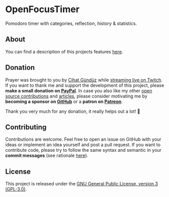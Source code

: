 # OpenFocusTimer

Pomodoro timer with categories, reflection, history & statistics.

## About

You can find a description of this projects features [here](https://www.notion.so/flinedev-public/Open-Focus-Timer-59d9331cd3c84c13be7aa38beb6bc277).

## Donation

Prayer was brought to you by [Cihat Gündüz](https://github.com/Jeehut) while [streaming live on Twitch](https://twitch.tv/Jeehut). If you want to thank me and support the development of this project, please **make a small donation on [PayPal](https://paypal.me/Dschee/5EUR)**. In case you also like my other [open source contributions](https://github.com/Flinesoft) and [articles](https://medium.com/@Jeehut), please consider motivating me by **becoming a sponsor on [GitHub](https://github.com/sponsors/Jeehut)** or a **patron on [Patreon](https://www.patreon.com/Jeehut)**.

Thank you very much for any donation, it really helps out a lot! 💯


## Contributing

Contributions are welcome. Feel free to open an issue on GitHub with your ideas or implement an idea yourself and post a pull request. If you want to contribute code, please try to follow the same syntax and semantic in your **commit messages** (see rationale [here](http://chris.beams.io/posts/git-commit/)).

## License
This project is released under the [GNU General Public License, version 3 (GPL-3.0)](http://opensource.org/licenses/GPL-3.0).

